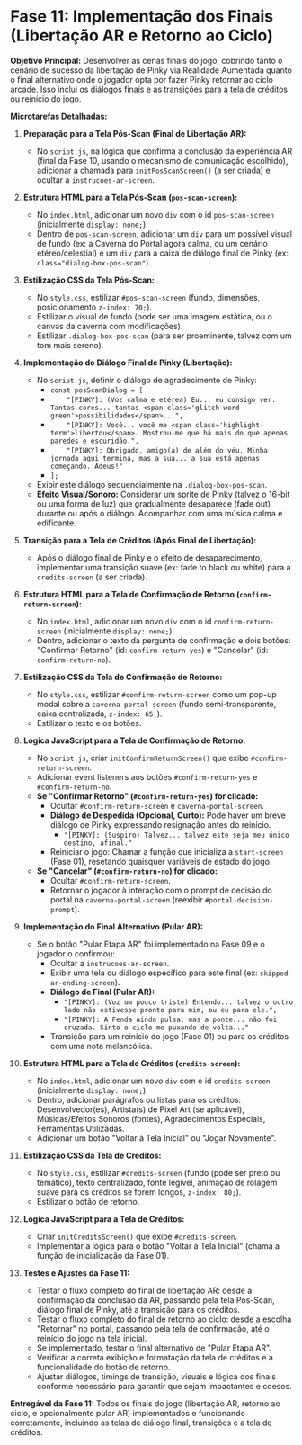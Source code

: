 # Fase 11: Implementação dos Finais (Libertação AR e Retorno ao Ciclo)

**Objetivo Principal:** Desenvolver as cenas finais do jogo, cobrindo tanto o cenário de sucesso da libertação de Pinky via Realidade Aumentada quanto o final alternativo onde o jogador opta por fazer Pinky retornar ao ciclo arcade. Isso inclui os diálogos finais e as transições para a tela de créditos ou reinício do jogo.

**Microtarefas Detalhadas:**

1.  **Preparação para a Tela Pós-Scan (Final de Libertação AR):**
    *   No `script.js`, na lógica que confirma a conclusão da experiência AR (final da Fase 10, usando o mecanismo de comunicação escolhido), adicionar a chamada para `initPosScanScreen()` (a ser criada) e ocultar a `instrucoes-ar-screen`.

2.  **Estrutura HTML para a Tela Pós-Scan (`pos-scan-screen`):**
    *   No `index.html`, adicionar um novo `div` com o id `pos-scan-screen` (inicialmente `display: none;`).
    *   Dentro de `pos-scan-screen`, adicionar um `div` para um possível visual de fundo (ex: a Caverna do Portal agora calma, ou um cenário etéreo/celestial) e um `div` para a caixa de diálogo final de Pinky (ex: `class="dialog-box-pos-scan"`).

3.  **Estilização CSS da Tela Pós-Scan:**
    *   No `style.css`, estilizar `#pos-scan-screen` (fundo, dimensões, posicionamento `z-index: 70;`).
    *   Estilizar o visual de fundo (pode ser uma imagem estática, ou o canvas da caverna com modificações).
    *   Estilizar `.dialog-box-pos-scan` (para ser proeminente, talvez com um tom mais sereno).

4.  **Implementação do Diálogo Final de Pinky (Libertação):**
    *   No `script.js`, definir o diálogo de agradecimento de Pinky:
        *   `const posScanDialog = [`
        *   `    "[PINKY]: (Voz calma e etérea) Eu... eu consigo ver. Tantas cores... tantas <span class='glitch-word-green'>possibilidades</span>...",`
        *   `    "[PINKY]: Você... você me <span class='highlight-term'>libertou</span>. Mostrou-me que há mais do que apenas paredes e escuridão.",`
        *   `    "[PINKY]: Obrigado, amigo(a) de além do véu. Minha jornada aqui termina, mas a sua... a sua está apenas começando. Adeus!"`
        *   `];`
    *   Exibir este diálogo sequencialmente na `.dialog-box-pos-scan`.
    *   **Efeito Visual/Sonoro:** Considerar um sprite de Pinky (talvez o 16-bit ou uma forma de luz) que gradualmente desaparece (fade out) durante ou após o diálogo. Acompanhar com uma música calma e edificante.

5.  **Transição para a Tela de Créditos (Após Final de Libertação):**
    *   Após o diálogo final de Pinky e o efeito de desaparecimento, implementar uma transição suave (ex: fade to black ou white) para a `credits-screen` (a ser criada).

6.  **Estrutura HTML para a Tela de Confirmação de Retorno (`confirm-return-screen`):**
    *   No `index.html`, adicionar um novo `div` com o id `confirm-return-screen` (inicialmente `display: none;`).
    *   Dentro, adicionar o texto da pergunta de confirmação e dois botões: "Confirmar Retorno" (id: `confirm-return-yes`) e "Cancelar" (id: `confirm-return-no`).

7.  **Estilização CSS da Tela de Confirmação de Retorno:**
    *   No `style.css`, estilizar `#confirm-return-screen` como um pop-up modal sobre a `caverna-portal-screen` (fundo semi-transparente, caixa centralizada, `z-index: 65;`).
    *   Estilizar o texto e os botões.

8.  **Lógica JavaScript para a Tela de Confirmação de Retorno:**
    *   No `script.js`, criar `initConfirmReturnScreen()` que exibe `#confirm-return-screen`.
    *   Adicionar event listeners aos botões `#confirm-return-yes` e `#confirm-return-no`.
    *   **Se "Confirmar Retorno" (`#confirm-return-yes`) for clicado:**
        *   Ocultar `#confirm-return-screen` e `caverna-portal-screen`.
        *   **Diálogo de Despedida (Opcional, Curto):** Pode haver um breve diálogo de Pinky expressando resignação antes do reinício.
            *   `"[PINKY]: (Suspiro) Talvez... talvez este seja meu único destino, afinal."`
        *   Reiniciar o jogo: Chamar a função que inicializa a `start-screen` (Fase 01), resetando quaisquer variáveis de estado do jogo.
    *   **Se "Cancelar" (`#confirm-return-no`) for clicado:**
        *   Ocultar `#confirm-return-screen`.
        *   Retornar o jogador à interação com o prompt de decisão do portal na `caverna-portal-screen` (reexibir `#portal-decision-prompt`).

9.  **Implementação do Final Alternativo (Pular AR):**
    *   Se o botão "Pular Etapa AR" foi implementado na Fase 09 e o jogador o confirmou:
        *   Ocultar a `instrucoes-ar-screen`.
        *   Exibir uma tela ou diálogo específico para este final (ex: `skipped-ar-ending-screen`).
        *   **Diálogo de Final (Pular AR):**
            *   `"[PINKY]: (Voz um pouco triste) Entendo... talvez o outro lado não estivesse pronto para mim, ou eu para ele.",`
            *   `"[PINKY]: A Fenda ainda pulsa, mas a ponte... não foi cruzada. Sinto o ciclo me puxando de volta..."`
        *   Transição para um reinício do jogo (Fase 01) ou para os créditos com uma nota melancólica.

10. **Estrutura HTML para a Tela de Créditos (`credits-screen`):**
    *   No `index.html`, adicionar um novo `div` com o id `credits-screen` (inicialmente `display: none;`).
    *   Dentro, adicionar parágrafos ou listas para os créditos: Desenvolvedor(es), Artista(s) de Pixel Art (se aplicável), Músicas/Efeitos Sonoros (fontes), Agradecimentos Especiais, Ferramentas Utilizadas.
    *   Adicionar um botão "Voltar à Tela Inicial" ou "Jogar Novamente".

11. **Estilização CSS da Tela de Créditos:**
    *   No `style.css`, estilizar `#credits-screen` (fundo (pode ser preto ou temático), texto centralizado, fonte legível, animação de rolagem suave para os créditos se forem longos, `z-index: 80;`).
    *   Estilizar o botão de retorno.

12. **Lógica JavaScript para a Tela de Créditos:**
    *   Criar `initCreditsScreen()` que exibe `#credits-screen`.
    *   Implementar a lógica para o botão "Voltar à Tela Inicial" (chama a função de inicialização da Fase 01).

13. **Testes e Ajustes da Fase 11:**
    *   Testar o fluxo completo do final de libertação AR: desde a confirmação da conclusão da AR, passando pela tela Pós-Scan, diálogo final de Pinky, até a transição para os créditos.
    *   Testar o fluxo completo do final de retorno ao ciclo: desde a escolha "Retornar" no portal, passando pela tela de confirmação, até o reinício do jogo na tela inicial.
    *   Se implementado, testar o final alternativo de "Pular Etapa AR".
    *   Verificar a correta exibição e formatação da tela de créditos e a funcionalidade do botão de retorno.
    *   Ajustar diálogos, timings de transição, visuais e lógica dos finais conforme necessário para garantir que sejam impactantes e coesos.

**Entregável da Fase 11:** Todos os finais do jogo (libertação AR, retorno ao ciclo, e opcionalmente pular AR) implementados e funcionando corretamente, incluindo as telas de diálogo final, transições e a tela de créditos.
